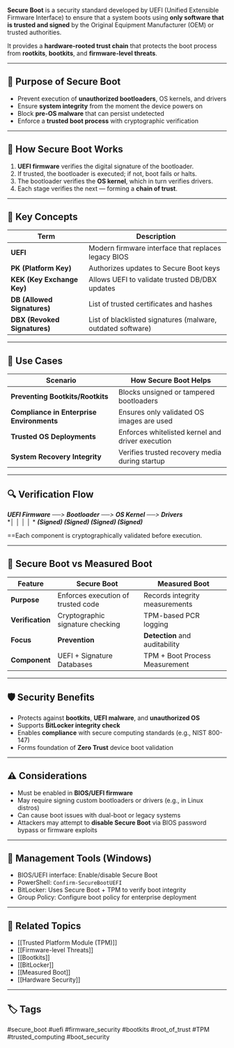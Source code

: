 **Secure Boot** is a security standard developed by UEFI (Unified Extensible Firmware Interface) to ensure that a system boots using **only software that is trusted and signed** by the Original Equipment Manufacturer (OEM) or trusted authorities.

It provides a **hardware-rooted trust chain** that protects the boot process from **rootkits**, **bootkits**, and **firmware-level threats**.

---

## 🎯 Purpose of Secure Boot

- Prevent execution of **unauthorized bootloaders**, OS kernels, and drivers
- Ensure **system integrity** from the moment the device powers on
- Block **pre-OS malware** that can persist undetected
- Enforce a **trusted boot process** with cryptographic verification

---

## 🔐 How Secure Boot Works

1. **UEFI firmware** verifies the digital signature of the bootloader.
2. If trusted, the bootloader is executed; if not, boot fails or halts.
3. The bootloader verifies the **OS kernel**, which in turn verifies drivers.
4. Each stage verifies the next — forming a **chain of trust**.

---

## 🧠 Key Concepts

| Term                     | Description                                                          |
|--------------------------|----------------------------------------------------------------------|
| **UEFI**                  | Modern firmware interface that replaces legacy BIOS                 |
| **PK (Platform Key)**     | Authorizes updates to Secure Boot keys                              |
| **KEK (Key Exchange Key)**| Allows UEFI to validate trusted DB/DBX updates                      |
| **DB (Allowed Signatures)**| List of trusted certificates and hashes                            |
| **DBX (Revoked Signatures)**| List of blacklisted signatures (malware, outdated software)      |

---

## 🧰 Use Cases

| Scenario                            | How Secure Boot Helps                                      |
|-------------------------------------|-------------------------------------------------------------|
| **Preventing Bootkits/Rootkits**     | Blocks unsigned or tampered bootloaders                    |
| **Compliance in Enterprise Environments** | Ensures only validated OS images are used           |
| **Trusted OS Deployments**           | Enforces whitelisted kernel and driver execution           |
| **System Recovery Integrity**        | Verifies trusted recovery media during startup             |

---

## 🔍 Verification Flow

***UEFI Firmware*** *──>* ***Bootloader*** *──>* ***OS Kernel*** *──>* ***Drivers***  
*│ │ │ │ * 
***(Signed) (Signed) (Signed) (Signed)***

==Each component is cryptographically validated before execution.

---

## 🧪 Secure Boot vs Measured Boot

| Feature            | Secure Boot                        | Measured Boot                          |
|--------------------|-------------------------------------|----------------------------------------|
| **Purpose**        | Enforces execution of trusted code | Records integrity measurements          |
| **Verification**   | Cryptographic signature checking   | TPM-based PCR logging                   |
| **Focus**          | **Prevention**                     | **Detection** and auditability          |
| **Component**      | UEFI + Signature Databases         | TPM + Boot Process Measurement          |

---

## 🛡️ Security Benefits

- Protects against **bootkits**, **UEFI malware**, and **unauthorized OS**
- Supports **BitLocker integrity check**
- Enables **compliance** with secure computing standards (e.g., NIST 800-147)
- Forms foundation of **Zero Trust** device boot validation

---

## ⚠️ Considerations

- Must be enabled in **BIOS/UEFI firmware**
- May require signing custom bootloaders or drivers (e.g., in Linux distros)
- Can cause boot issues with dual-boot or legacy systems
- Attackers may attempt to **disable Secure Boot** via BIOS password bypass or firmware exploits

---

## 🧰 Management Tools (Windows)

- BIOS/UEFI interface: Enable/disable Secure Boot
- PowerShell: `Confirm-SecureBootUEFI`
- BitLocker: Uses Secure Boot + TPM to verify boot integrity
- Group Policy: Configure boot policy for enterprise deployment

---

## 🔗 Related Topics

- [[Trusted Platform Module (TPM)]]
- [[Firmware-level Threats]]
- [[Bootkits]]
- [[BitLocker]]
- [[Measured Boot]]
- [[Hardware Security]]

---

## 🏷 Tags

#secure_boot #uefi #firmware_security #bootkits #root_of_trust #TPM #trusted_computing #boot_security
